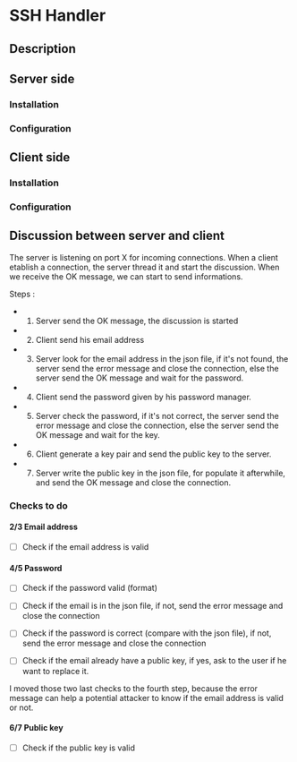 # SSH Handler

## Description

## Server side

### Installation

### Configuration

## Client side

### Installation

### Configuration

## Discussion between server and client

The server is listening on port X for incoming connections. When a client etablish a connection, the server thread it and start the discussion. When we receive the OK message, we can start to send informations.

Steps :
<!-- - TLS handshake -->
- 1) Server send the OK message, the discussion is started
- 2) Client send his email address
- 3) Server look for the email address in the json file, if it's not found, the server send the error message and close the connection, else the server send the OK message and wait for the password.
- 4) Client send the password given by his password manager.
- 5) Server check the password, if it's not correct, the server send the error message and close the connection, else the server send the OK message and wait for the key.
- 6) Client generate a key pair and send the public key to the server.
- 7) Server write the public key in the json file, for populate it afterwhile, and send the OK message and close the connection.

### Checks to do

#### 2/3 Email address

- [ ] Check if the email address is valid

#### 4/5 Password

- [ ] Check if the password valid (format)
- [ ] Check if the email is in the json file, if not, send the error message and close the connection
- [ ] Check if the password is correct (compare with the json file), if not, send the error message and close the connection

- [ ] Check if the email already have a public key, if yes, ask to the user if he want to replace it.

I moved those two last checks to the fourth step, because the error message can help a potential attacker to know if the email address is valid or not.

#### 6/7 Public key

- [ ] Check if the public key is valid

